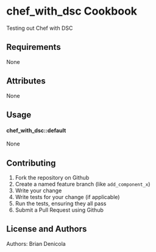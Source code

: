 chef_with_dsc Cookbook
======================
Testing out Chef with DSC


Requirements
------------
None

Attributes
----------
None

Usage
-----
#### chef_with_dsc::default
None

Contributing
------------
1. Fork the repository on Github
2. Create a named feature branch (like `add_component_x`)
3. Write your change
4. Write tests for your change (if applicable)
5. Run the tests, ensuring they all pass
6. Submit a Pull Request using Github

License and Authors
-------------------
Authors: Brian Denicola
